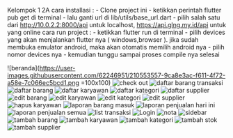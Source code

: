 Kelompok 1 2A
cara installasi :
    - Clone project ini
    - ketikkan perintah flutter pub get di terminal
    - lalu ganti url di lib/utils/base_url.dart
    - pilih salah satu dari http://10.0.2.2:8000/api untuk localhost, https://api.glng.my.id/api untuk yang  online
cara run project : 
    - ketikkan flutter run di terminal
    - pilih devices yang akan menjalankan flutter nya ( windows,browser ). jika sudah membuka emulator android, maka akan otomatis memilih android nya
    - pilih nomor devices nya
    - kemudian tunggu sampai proses compile nya selesai


![beranda](https://user-images.githubusercontent.com/62246951/210553557-9ca8e3ac-f611-4f72-a58e-7c066ec5bcd1.png =100x100)
![check out](https://user-images.githubusercontent.com/62246951/210553562-2574e6b1-83d6-4e9b-9012-f44e6184b651.png)
![daftar barang transaksi](https://user-images.githubusercontent.com/62246951/210553565-197c4394-2264-4104-bf33-0083bb86b7d9.png)
![daftar barang](https://user-images.githubusercontent.com/62246951/210553568-2559afe7-e8e0-4d08-a696-404b6d41f97f.png)
![daftar karyawan](https://user-images.githubusercontent.com/62246951/210553572-6dbaaa8c-1bac-4233-82f4-63b7369112b8.png)
![daftar kategori](https://user-images.githubusercontent.com/62246951/210553576-9b820a4b-e37b-4f91-8d1e-e0727d194220.png)
![daftar supplier](https://user-images.githubusercontent.com/62246951/210553579-5b268f24-c192-4141-80bd-ad2201f99726.png)
![edit barang](https://user-images.githubusercontent.com/62246951/210553585-ea4b868a-2120-4a17-acce-c6216f4fdb17.png)
![edit karyawan](https://user-images.githubusercontent.com/62246951/210553587-5c7185ff-270c-4430-8502-74bf94e4671c.png)
![edit kategori](https://user-images.githubusercontent.com/62246951/210553591-9a667e1f-01c4-4eea-a96a-39f878b7951f.png)
![edit supplier](https://user-images.githubusercontent.com/62246951/210553597-384ea062-5b80-4309-8ebb-52deacddec7b.png)
![hapus karyawan](https://user-images.githubusercontent.com/62246951/210553598-69434727-c579-4348-b2af-b0a3c1c79133.png)
![laporan barang masuk](https://user-images.githubusercontent.com/62246951/210553601-f7fc45d6-ffa6-43e7-9c4d-f50e11a6b278.png)
![laporan penjualan hari ini](https://user-images.githubusercontent.com/62246951/210553604-4e1a0620-3eef-49b0-ae02-364b831e1b3f.png)
![laporan penjualan semua](https://user-images.githubusercontent.com/62246951/210553606-04de50c5-a6fc-4c2d-ab1d-5ccd263ac363.png)
![list transaksi](https://user-images.githubusercontent.com/62246951/210553608-2ad13d43-b309-4f26-8848-77ac467eb844.png)
![Login](https://user-images.githubusercontent.com/62246951/210553612-2995bf63-7823-4722-8375-90a99bb52d3a.png)
![nota](https://user-images.githubusercontent.com/62246951/210553615-f21a3bf0-828a-4960-a195-943d42b800a0.png)
![sidebar](https://user-images.githubusercontent.com/62246951/210553618-4508bad5-4f8c-4274-bff3-e793191cc4e1.png)
![tambah barang](https://user-images.githubusercontent.com/62246951/210553621-8e59d92b-84bb-49df-b41d-bccc88a97caf.png)
![tambah karyawan](https://user-images.githubusercontent.com/62246951/210553625-1beb3c53-ab1e-4a54-8656-e4e138677c9f.png)
![tambah kategori](https://user-images.githubusercontent.com/62246951/210553628-188e38fa-5cfc-492f-8dbe-45ace34cf98c.png)
![tambah stok](https://user-images.githubusercontent.com/62246951/210553631-9b524b0b-013a-4ca6-ba0e-98c8b35e359a.png)
![tambah supplier](https://user-images.githubusercontent.com/62246951/210553635-19677292-0541-4eca-9c85-c73e00891385.png)
